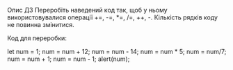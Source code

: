 Опис ДЗ
Переробіть наведений код так, щоб у ньому використовувалися операції +=, -=, *=, /=, ++, -. 
Кількість рядків коду не повинна змінитися.

Код для переробки:

let num = 1;
num = num + 12;
num = num - 14;
num = num * 5;
num = num/7;
num = num + 1;
num = num - 1;
alert(num);